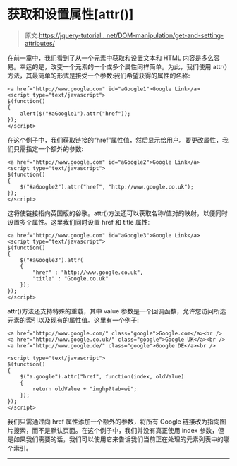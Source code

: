 # 获取和设置属性[attr()]

> 原文:[https://jquery-tutorial . net/DOM-manipulation/get-and-setting-attributes/](https://jquery-tutorial.net/dom-manipulation/getting-and-setting-attributes/)

在前一章中，我们看到了从一个元素中获取和设置文本和 HTML 内容是多么容易。幸运的是，改变一个元素的一个或多个属性同样简单。为此，我们使用 attr()方法，其最简单的形式是接受一个参数:我们希望获得的属性的名称:

```
<a href="http://www.google.com" id="aGoogle1">Google Link</a>
<script type="text/javascript">
$(function()
{
	alert($("#aGoogle1").attr("href"));
});
</script>
```

在这个例子中，我们获取链接的“href”属性值，然后显示给用户。要更改属性，我们只需指定一个额外的参数:

```
<a href="http://www.google.com" id="aGoogle2">Google Link</a>
<script type="text/javascript">
$(function()
{
	$("#aGoogle2").attr("href", "http://www.google.co.uk");
});
</script>
```

这将使链接指向英国版的谷歌。attr()方法还可以获取名称/值对的映射，以便同时设置多个属性。这里我们同时设置 href 和 title 属性:

```
<a href="http://www.google.com" id="aGoogle3">Google Link</a>
<script type="text/javascript">
$(function()
{
	$("#aGoogle3").attr(
	{ 
		"href" : "http://www.google.co.uk", 
		"title" : "Google.co.uk"
	});
});
</script>
```

<input type="hidden" name="IL_IN_ARTICLE">

attr()方法还支持特殊的重载，其中 value 参数是一个回调函数，允许您访问所选元素的索引以及现有的属性值。这里有一个例子:

```
<a href="http://www.google.com/" class="google">Google.com</a><br />
<a href="http://www.google.co.uk/" class="google">Google UK</a><br />
<a href="http://www.google.de/" class="google">Google DE</a><br />

<script type="text/javascript">
$(function()
{
	$("a.google").attr("href", function(index, oldValue)
	{
		return oldValue + "imghp?tab=wi";
	});
});
</script>
```

我们只需通过向 href 属性添加一个额外的参数，将所有 Google 链接改为指向图片搜索，而不是默认页面。在这个例子中，我们并没有真正使用 index 参数，但是如果我们需要的话，我们可以使用它来告诉我们当前正在处理的元素列表中的哪个索引。

* * *